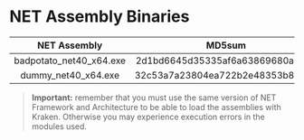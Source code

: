 # NET Assembly Binaries

| NET Assembly | MD5sum | Namespace | Class | Method |
|:------------:|:------:|----------:|:-----:|:------:|
| badpotato_net40_x64.exe | 2d1bd6645d35335af6a63869680a0b7e | BadPotato | Program | call |
| dummy_net40_x64.exe | 32c53a7a23804ea722b2e48353b8646b | Dummy | Program | call |


> **Important:** remember that you must use the same version of NET Framework and Architecture to be able to load the assemblies with Kraken. Otherwise you may experience execution errors in the modules used.
